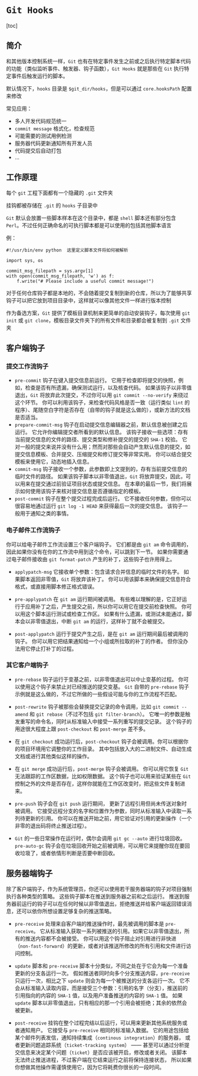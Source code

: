 # `Git Hooks`

[toc]

## 简介

和其他版本控制系统一样，`Git` 也有在特定事件发生之前或之后执行特定脚本代码的功能（类似监听事件、触发器、钩子函数），`Git Hooks` 就是那些在 `Git` 执行特定事件后触发运行的脚本。

默认情况下，`hooks` 目录是 `$git_dir/hooks`，但是可以通过 `core.hooksPath` 配置来修改

常见应用：

- 多人开发代码规范统一
- `commit message` 格式化，检查规范
- 可能需要的测试用例检测
- 服务器代码更新通知所有开发人员
- 代码提交后自动打包
- ...

## 工作原理

每个 `git` 工程下面都有一个隐藏的 `.git` 文件夹

挂钩都被存储在 `.git` 的 `hooks` 子目录中

`Git` 默认会放置一些脚本样本在这个目录中，都是 `shell` 脚本还有部分包含 `Perl`。不过任何正确命名的可执行脚本都是可以使用的包括其他脚本语言

例：

```shell
#!/usr/bin/env python  这里定义脚本文件将如何被解析

import sys, os

commit_msg_filepath = sys.argv[1]
with open(commit_msg_filepath, 'w') as f:
    f.write("# Please include a useful commit message!")
```

对于任何仓库钩子都是本地的，不会随着提交复制到新的仓库，所以为了能够共享钩子可以把它放到项目目录中，这样就可以像其他文件一样进行版本控制

作为备选方案，`Git` 提供了模板目录机制来更简单的自动安装钩子，每次使用 `git init` 或 `git clone`，模板目录文件夹下的所有文件和目录都会被复制到 `.git` 文件夹

## 客户端钩子

### 提交工作流钩子

- `pre-commit` 钩子在键入提交信息前运行。 它用于检查即将提交的快照，例如，检查是否有所遗漏，确保测试运行，以及核查代码。 如果该钩子以非零值退出，`Git` 将放弃此次提交，不过你可以用 `git commit --no-verify` 来绕过这个环节。 你可以利用该钩子，来检查代码风格是否一致（运行类似 `lint` 的程序）、尾随空白字符是否存在（自带的钩子就是这么做的），或新方法的文档是否适当。
- `prepare-commit-msg` 钩子在启动提交信息编辑器之前，默认信息被创建之后运行。 它允许你编辑提交者所看到的默认信息。 该钩子接收一些选项：存有当前提交信息的文件的路径、提交类型和修补提交的提交的 `SHA-1` 校验。 它对一般的提交来说并没有什么用；然而对那些会自动产生默认信息的提交，如提交信息模板、合并提交、压缩提交和修订提交等非常实用。 你可以结合提交模板来使用它，动态地插入信息。
- `commit-msg` 钩子接收一个参数，此参数即上文提到的，存有当前提交信息的临时文件的路径。 如果该钩子脚本以非零值退出，`Git` 将放弃提交，因此，可以用来在提交通过前验证项目状态或提交信息。 在本章的最后一节，我们将展示如何使用该钩子来核对提交信息是否遵循指定的模板。
- `post-commit` 钩子在整个提交过程完成后运行。 它不接收任何参数，但你可以很容易地通过运行 `git log -1 HEAD` 来获得最后一次的提交信息。 该钩子一般用于通知之类的事情。

### 电子邮件工作流钩子

你可以给电子邮件工作流设置三个客户端钩子。 它们都是由 `git am` 命令调用的，因此如果你没有在你的工作流中用到这个命令，可以跳到下一节。 如果你需要通过电子邮件接收由 `git format-patch` 产生的补丁，这些钩子也许用得上。

- `applypatch-msg` 它接收单个参数：包含请求合并信息的临时文件的名字。 如果脚本返回非零值，`Git` 将放弃该补丁。 你可以用该脚本来确保提交信息符合格式，或直接用脚本修正格式错误。

- `pre-applypatch` 在 `git am` 运行期间被调用。 有些难以理解的是，它正好运行于应用补丁之后，产生提交之前，所以你可以用它在提交前检查快照。 你可以用这个脚本运行测试或检查工作区。 如果有什么遗漏，或测试未能通过，脚本会以非零值退出，中断 `git am` 的运行，这样补丁就不会被提交。

- `post-applypatch` 运行于提交产生之后，是在 `git am` 运行期间最后被调用的钩子。 你可以用它把结果通知给一个小组或所拉取的补丁的作者。 但你没办法用它停止打补丁的过程。

### 其它客户端钩子

- `pre-rebase` 钩子运行于变基之前，以非零值退出可以中止变基的过程。 你可以使用这个钩子来禁止对已经推送的提交变基。 `Git` 自带的 `pre-rebase` 钩子示例就是这么做的，不过它所做的一些假设可能与你的工作流程不匹配。

- `post-rewrite` 钩子被那些会替换提交记录的命令调用，比如 `git commit --amend` 和 `git rebase`（不过不包括 `git filter-branch`）。 它唯一的参数是触发重写的命令名，同时从标准输入中接受一系列重写的提交记录。 这个钩子的用途很大程度上跟 `post-checkout` 和 `post-merge` 差不多。

- 在 `git checkout` 成功运行后，`post-checkout` 钩子会被调用。你可以根据你的项目环境用它调整你的工作目录。 其中包括放入大的二进制文件、自动生成文档或进行其他类似这样的操作。

- 在 `git merge` 成功运行后，`post-merge` 钩子会被调用。 你可以用它恢复 `Git` 无法跟踪的工作区数据，比如权限数据。 这个钩子也可以用来验证某些在 `Git` 控制之外的文件是否存在，这样你就能在工作区改变时，把这些文件复制进来。

- `pre-push` 钩子会在 `git push` 运行期间， 更新了远程引用但尚未传送对象时被调用。 它接受远程分支的名字和位置作为参数，同时从标准输入中读取一系列待更新的引用。 你可以在推送开始之前，用它验证对引用的更新操作（一个非零的退出码将终止推送过程）。

- `Git` 的一些日常操作在运行时，偶尔会调用 `git gc --auto` 进行垃圾回收。 `pre-auto-gc` 钩子会在垃圾回收开始之前被调用，可以用它来提醒你现在要回收垃圾了，或者依情形判断是否要中断回收。

## 服务器端钩子

除了客户端钩子，作为系统管理员，你还可以使用若干服务器端的钩子对项目强制执行各种类型的策略。 这些钩子脚本在推送到服务器之前和之后运行。 推送到服务器前运行的钩子可以在任何时候以非零值退出，拒绝推送并给客户端返回错误消息，还可以依你所想设置足够复杂的推送策略。

- `pre-receive` 处理来自客户端的推送操作时，最先被调用的脚本是 `pre-receive`。 它从标准输入获取一系列被推送的引用。如果它以非零值退出，所有的推送内容都不会被接受。 你可以用这个钩子阻止对引用进行非快进（`non-fast-forward`）的更新，或者对该推送所修改的所有引用和文件进行访问控制。

- `update` 脚本和 `pre-receive` 脚本十分类似，不同之处在于它会为每一个准备更新的分支各运行一次。 假如推送者同时向多个分支推送内容，`pre-receive` 只运行一次，相比之下 `update` 则会为每一个被推送的分支各运行一次。 它不会从标准输入读取内容，而是接受三个参数：引用的名字（分支），推送前的引用指向的内容的 `SHA-1` 值，以及用户准备推送的内容的 `SHA-1` 值。 如果 `update` 脚本以非零值退出，只有相应的那一个引用会被拒绝；其余的依然会被更新。

- `post-receive` 挂钩在整个过程完结以后运行，可以用来更新其他系统服务或者通知用户。 它接受与 `pre-receive` 相同的标准输入数据。 它的用途包括给某个邮件列表发信，通知持续集成（`continous integration`）的服务器， 或者更新问题追踪系统（`ticket-tracking system`） —— 甚至可以通过分析提交信息来决定某个问题（`ticket`）是否应该被开启，修改或者关闭。 该脚本无法终止推送进程，不过客户端在它结束运行之前将保持连接状态， 所以如果你想做其他操作需谨慎使用它，因为它将耗费你很长的一段时间。
